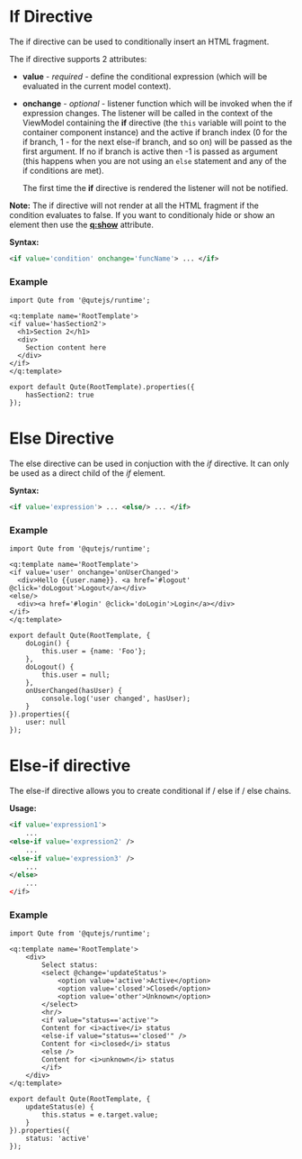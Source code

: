 # If Directive

The if directive can be used to conditionally insert an HTML fragment.

The if directive supports 2 attributes:
* **value** - *required* - define the conditional expression (which will be evaluated in the current model context).
* **onchange** - *optional* - listener function which will be invoked when the if expression changes.
	The listener will be called in the context of the ViewModel containing the **if** directive (the `this` variable will point to the container component instance) and the active if branch index (0 for the if branch, 1 - for the next else-if branch, and so on) will be passed as the first argument. If no if branch is active then -1 is passed as argument (this happens when you are not using an `else` statement and any of the if conditions are met).

	The first time the **if** directive is rendered the listener will not be notified.

**Note:** The if directive will not render at all the HTML fragment if the condition evaluates to false.
If you want to conditionaly hide or show an element then use the **[q:show](#/attributes/q-show)** attribute.

**Syntax:**

```xml
<if value='condition' onchange='funcName'> ... </if>
```

### Example

```jsq
import Qute from '@qutejs/runtime';

<q:template name='RootTemplate'>
<if value='hasSection2'>
  <h1>Section 2</h1>
  <div>
  	Section content here
  </div>
</if>
</q:template>

export default Qute(RootTemplate).properties({
    hasSection2: true
});
```

# Else Directive

The else directive can be used in conjuction with the *if* directive. It can only be used as a direct child of the *if* element.

**Syntax:**

```xml
<if value='expression'> ... <else/> ... </if>
```

### Example

```jsq
import Qute from '@qutejs/runtime';

<q:template name='RootTemplate'>
<if value='user' onchange='onUserChanged'>
  <div>Hello {{user.name}}. <a href='#logout' @click='doLogout'>Logout</a></div>
<else/>
  <div><a href='#login' @click='doLogin'>Login</a></div>
</if>
</q:template>

export default Qute(RootTemplate, {
	doLogin() {
		this.user = {name: 'Foo'};
	},
	doLogout() {
		this.user = null;
	},
	onUserChanged(hasUser) {
		console.log('user changed', hasUser);
	}
}).properties({
    user: null
});
```

# Else-if directive

The else-if directive allows you to create conditional if / else if / else chains.

**Usage:**

```xml
<if value='expression1'>
	...
<else-if value='expression2' />
    ...
<else-if value='expression3' />
	...
</else>
	...
</if>
```

### Example

```jsq
import Qute from '@qutejs/runtime';

<q:template name='RootTemplate'>
	<div>
		Select status:
		<select @change='updateStatus'>
			<option value='active'>Active</option>
			<option value='closed'>Closed</option>
			<option value='other'>Unknown</option>
		</select>
		<hr/>
		<if value="status=='active'">
		Content for <i>active</i> status
		<else-if value="status=='closed'" />
		Content for <i>closed</i> status
		<else />
		Content for <i>unknown</i> status
		</if>
	</div>
</q:template>

export default Qute(RootTemplate, {
	updateStatus(e) {
		this.status = e.target.value;
	}
}).properties({
    status: 'active'
});
```


